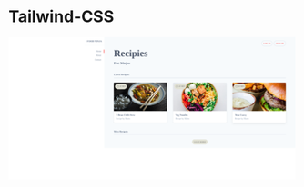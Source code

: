 # Tailwind-CSS

![Tailwind CSS Image](https://github.com/TurbooGhost/Tailwind-CSS/blob/main/public/img/Tailwind.png?raw=true)
